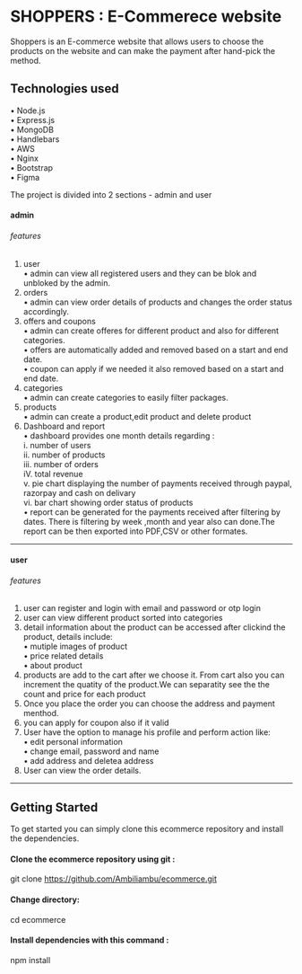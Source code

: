 # SHOPPERS : E-Commerece website
Shoppers is an E-commerce website that allows users to choose the products on the website and can make the payment after hand-pick the method.<br/>

## Technologies used
• Node.js<br/>
• Express.js<br/>
• MongoDB<br/>
• Handlebars<br/>
• AWS<br/>
• Nginx<br/>
• Bootstrap<br/>
• Figma<br/>

The project is divided into 2 sections - admin and user

#### admin

###### features

1. user<br/>
 • admin can view all registered users and they can be blok and unbloked by the admin.<br/>
2. orders<br/>
  • admin can view order details of products and changes the order  status accordingly.<br/>
3. offers and coupons<br/>
   • admin can create offeres for different product and also for different categories.<br/>
   • offers are automatically added and removed based on a start and end date.<br/>
   • coupon can apply if we needed it also removed based on a start and end date.<br/>
 4. categories<br/>
   • admin can create categories to easily filter packages.<br/>
 5. products<br/>
   • admin can create a product,edit product and delete product<br/>
 6. Dashboard and report<br/>
   • dashboard provides one month details regarding :<br/>
      i. number of users<br/>
      ii. number of products<br/>
      iii. number of orders<br/>
      iV. total revenue<br/>
      v. pie chart displaying the number of payments received through paypal,  razorpay and cash on delivary<br/>
     vi. bar chart showing order status of products<br/>
   • report can be generated for the payments received after filtering by dates. There is filtering by week ,month and year also can done.The report can be then exported into PDF,CSV or other formates.<br/>
 
 --------------------------------------------------------------------------------------------------------------------------------------------------------
#### user

###### features

1. user can register and login with email and password or otp login<br/>
2. user can view different product sorted into categories<br/>
3. detail information about the product can be accessed after clickind the product, details include:<br/>
    • mutiple images of product<br/>
    • price related details<br/>
    • about product <br/>
4. products are add to the cart after we choose it. From cart also you can increment the quatity of the product.We can separatity see the the count and price for each product<br/> 
5. Once you place the order you can choose the address and payment menthod.<br/>
6. you can apply for coupon also if it valid<br/>
7. User have the option to manage his profile and perform action like:<br/>
    • edit personal information<br/>
    • change email, password and name<br/>
    • add address and deletea address<br/>
8. User can view the order details.

---------------------------------------------------------------------------------------------------------------------------------------------------------
## Getting Started

To get started you can simply clone this ecommerce repository and  install the dependencies.
 
 #### Clone the ecommerce repository using git :<br/>
 
 git clone https://github.com/Ambiliambu/ecommerce.git </h6><br/>
 
 #### Change directory:
 
 cd  ecommerce <br/>

#### Install dependencies with this command :<br/>
 
 npm install <br/>
 
 
 




